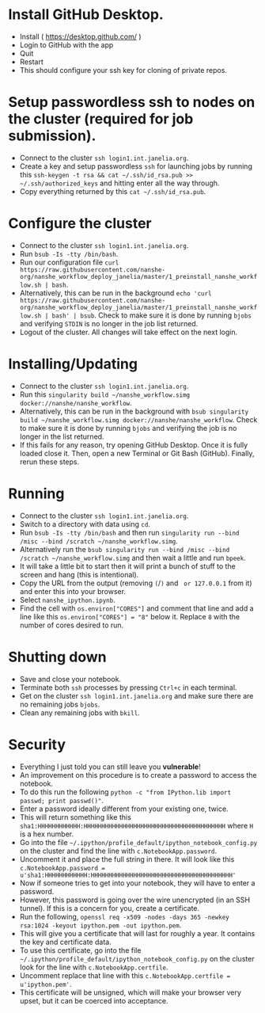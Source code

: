 # Install GitHub Desktop.

* Install ( https://desktop.github.com/ )
* Login to GitHub with the app
* Quit
* Restart
* This should configure your ssh key for cloning of private repos.

# Setup passwordless ssh to nodes on the cluster (required for job submission).

* Connect to the cluster `ssh login1.int.janelia.org`.
* Create a key and setup passwordless `ssh` for launching jobs by running this `ssh-keygen -t rsa && cat ~/.ssh/id_rsa.pub >> ~/.ssh/authorized_keys` and hitting enter all the way through.
* Copy everything returned by this `cat ~/.ssh/id_rsa.pub`.

# Configure the cluster

* Connect to the cluster `ssh login1.int.janelia.org`.
* Run `bsub -Is -tty /bin/bash`.
* Run our configuration file `curl https://raw.githubusercontent.com/nanshe-org/nanshe_workflow_deploy_janelia/master/1_preinstall_nanshe_workflow.sh | bash`.
* Alternatively, this can be run in the background `echo 'curl https://raw.githubusercontent.com/nanshe-org/nanshe_workflow_deploy_janelia/master/1_preinstall_nanshe_workflow.sh | bash' | bsub`. Check to make sure it is done by running `bjobs` and verifying `STDIN` is no longer in the job list returned.
* Logout of the cluster. All changes will take effect on the next login.

# Installing/Updating

* Connect to the cluster `ssh login1.int.janelia.org`.
* Run this `singularity build ~/nanshe_workflow.simg docker://nanshe/nanshe_workflow`.
* Alternatively, this can be run in the background with `bsub singularity build ~/nanshe_workflow.simg docker://nanshe/nanshe_workflow`. Check to make sure it is done by running `bjobs` and verifying the job is no longer in the list returned.
* If this fails for any reason, try opening GitHub Desktop. Once it is fully loaded close it. Then, open a new Terminal or Git Bash (GitHub). Finally, rerun these steps.

# Running

* Connect to the cluster `ssh login1.int.janelia.org`.
* Switch to a directory with data using `cd`.
* Run `bsub -Is -tty /bin/bash` and then run `singularity run --bind /misc --bind /scratch ~/nanshe_workflow.simg`.
* Alternatively run the `bsub singularity run --bind /misc --bind /scratch ~/nanshe_workflow.simg` and then wait a little and run `bpeek`.
* It will take a little bit to start then it will print a bunch of stuff to the screen and hang (this is intentional).
* Copy the URL from the output (removing `(`/`)` and ` or 127.0.0.1` from it) and enter this into your browser.
* Select `nanshe_ipython.ipynb`.
* Find the cell with `os.environ["CORES"]` and comment that line and add a line like this `os.environ["CORES"] = "8"` below it. Replace `8` with the number of cores desired to run.

# Shutting down

* Save and close your notebook.
* Terminate both `ssh` processes by pressing `Ctrl+c` in each terminal.
* Get on the cluster `ssh login1.int.janelia.org` and make sure there are no remaining jobs `bjobs`.
* Clean any remaining jobs with `bkill`.

# Security

* Everything I just told you can still leave you **vulnerable**!
* An improvement on this procedure is to create a password to access the notebook.
* To do this run the following `python -c "from IPython.lib import passwd; print passwd()"`.
* Enter a password ideally different from your existing one, twice.
* This will return something like this `sha1:HHHHHHHHHHHH:HHHHHHHHHHHHHHHHHHHHHHHHHHHHHHHHHHHHHHHH` where `H` is a hex number.
* Go into the file `~/.ipython/profile_default/ipython_notebook_config.py` on the cluster and find the line with `c.NotebookApp.password`.
* Uncomment it and place the full string in there. It will look like this `c.NotebookApp.password = u'sha1:HHHHHHHHHHHH:HHHHHHHHHHHHHHHHHHHHHHHHHHHHHHHHHHHHHHHH'`
* Now if someone tries to get into your notebook, they will have to enter a password.
* However, this password is going over the wire unencrypted (in an SSH tunnel). If this is a concern for you, create a certificate.
* Run the following, `openssl req -x509 -nodes -days 365 -newkey rsa:1024 -keyout ipython.pem -out ipython.pem`.
* This will give you a certificate that will last for roughly a year. It contains the key and certificate data.
* To use this certificate, go into the file `~/.ipython/profile_default/ipython_notebook_config.py` on the cluster look for the line with `c.NotebookApp.certfile`.
* Uncomment replace that line with this `c.NotebookApp.certfile = u'ipython.pem'`.
* This certificate will be unsigned, which will make your browser very upset, but it can be coerced into acceptance.
